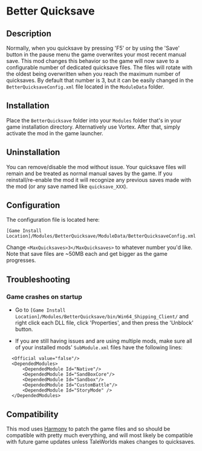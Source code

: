 # Better Quicksave
## Description
Normally, when you quicksave by pressing 'F5' or by using the 'Save' button in the pause menu the game overwrites your most recent manual save. This mod changes this behavior so the game will now save to a configurable number of dedicated quicksave files. The files will rotate with the oldest being overwritten when you reach the maximum number of quicksaves. By default that number is 3, but it can be easily changed in the `BetterQuicksaveConfig.xml` file located in the `ModuleData` folder.

## Installation
Place the  `BetterQuicksave` folder into your `Modules` folder that's in your game installation directory. Alternatively use Vortex. After that, simply activate the mod in the game launcher.

## Uninstallation
You can remove/disable the mod without issue. Your quicksave files will remain and be treated as normal manual saves by the game. If you reinstall/re-enable the mod it will recognize any previous saves made with the mod (or any save named like `quicksave_XXX`).

## Configuration
The configuration file is located here:

`[Game Install Location]/Modules/BetterQuicksave/ModuleData/BetterQuicksaveConfig.xml`

Change `<MaxQuicksaves>3</MaxQuicksaves>` to whatever number you'd like. Note that save files are ~50MB each and get bigger as the game progresses.

## Troubleshooting
### Game crashes on startup
- Go to `[Game Install Location]/Modules/BetterQuicksave/bin/Win64_Shipping_Client/` and right click each DLL file, click 'Properties', and then press the 'Unblock' button.

- If you are still having issues and are using multiple mods, make sure all of your installed mods' `SubModule.xml` files have the following lines:
```
  <Official value="false"/>
  <DependedModules>
      <DependedModule Id="Native"/>
      <DependedModule Id="SandBoxCore"/>
      <DependedModule Id="Sandbox"/>
      <DependedModule Id="CustomBattle"/>
      <DependedModule Id="StoryMode" />
  </DependedModules>
```

## Compatibility
This mod uses [Harmony](https://harmony.pardeike.net/) to patch the game files and so should be compatible with pretty much everything, and will most likely be compatible with future game updates unless TaleWorlds makes changes to quicksaves.
